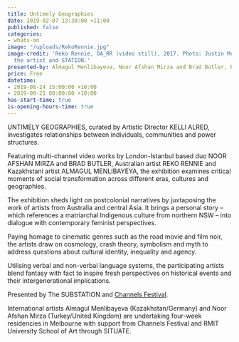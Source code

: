 ```yaml
---
title: Untimely Geographies
date: 2019-02-07 13:30:00 +11:00
published: false
categories:
- whats-on
image: "/uploads/RekoRennie.jpg"
image-credit: 'Reko Rennie, OA_RR (video still), 2017. Photo: Justin McManus. Courtesy
  the artist and STATION.'
presented-by: Almagul Menlibayeva, Noor Afshan Mirza and Brad Butler, Reko Rennie
price: Free
datetime:
- 2019-08-24 15:00:00 +10:00
- 2019-09-21 00:00:00 +10:00
has-start-time: true
is-opening-hours-time: true
---
```


UNTIMELY GEOGRAPHIES, curated by Artistic Director KELLI ALRED, investigates relationships between individuals, communities and power structures.

Featuring multi-channel video works by London-Istanbul based duo NOOR AFSHAN MIRZA and BRAD BUTLER,  Australian artist REKO RENNIE and Kazakhstani artist ALMAGUL MENLIBAYEYA, the exhibition examines critical moments of social transformation across different eras, cultures and geographies.

The exhibition sheds light on postcolonial narratives by juxtaposing the work of artists from Australia and central Asia. It brings a personal story – which references a matriarchal Indigenous culture from northern NSW – into dialogue with contemporary feminist perspectives.

Paying homage to cinematic genres such as the road movie and film noir, the artists draw on cosmology, crash theory, symbolism and myth to address questions about cultural identity, inequality and agency.

Utilising verbal and non-verbal language systems, the participating artists blend fantasy with fact to inspire fresh perspectives on historical events and their intergenerational implications.

Presented by The SUBSTATION and [Channels Festival](http://www.channelsfestival.net.au).

International artists Almagul Menlibayeva (Kazakhstan/Germany) and Noor Afshan Mirza (Turkey/United Kingdom) are undertaking four-week residencies in Melbourne with support from Channels Festival and RMIT University School of Art through SITUATE.